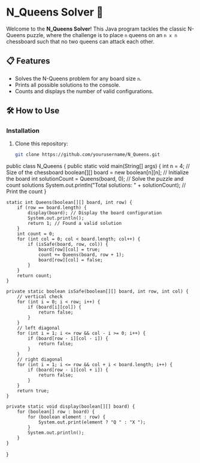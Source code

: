 # N_Queens Solver 🏰

Welcome to the **N_Queens Solver**! This Java program tackles the classic N-Queens puzzle, where the challenge is to place `n` queens on an `n x n` chessboard such that no two queens can attack each other.

## 📋 Features

- Solves the N-Queens problem for any board size `n`.
- Prints all possible solutions to the console.
- Counts and displays the number of valid configurations.

## 🛠️ How to Use

### Installation

1. Clone this repository:
   ```bash
   git clone https://github.com/yourusername/N_Queens.git
public class N_Queens {
    public static void main(String[] args) {
        int n = 4; // Size of the chessboard
        boolean[][] board = new boolean[n][n]; // Initialize the board
        int solutionCount = Queens(board, 0); // Solve the puzzle and count solutions
        System.out.println("Total solutions: " + solutionCount); // Print the count
    }

    static int Queens(boolean[][] board, int row) {
        if (row == board.length) {
            display(board); // Display the board configuration
            System.out.println();
            return 1; // Found a valid solution
        }
        int count = 0;
        for (int col = 0; col < board.length; col++) {
            if (isSafe(board, row, col)) {
                board[row][col] = true;
                count += Queens(board, row + 1);
                board[row][col] = false;
            }
        }
        return count;
    }

    private static boolean isSafe(boolean[][] board, int row, int col) {
        // vertical check
        for (int i = 0; i < row; i++) {
            if (board[i][col]) {
                return false;
            }
        }
        // left diagonal
        for (int i = 1; i <= row && col - i >= 0; i++) {
            if (board[row - i][col - i]) {
                return false;
            }
        }
        // right diagonal
        for (int i = 1; i <= row && col + i < board.length; i++) {
            if (board[row - i][col + i]) {
                return false;
            }
        }
        return true;
    }

    private static void display(boolean[][] board) {
        for (boolean[] row : board) {
            for (boolean element : row) {
                System.out.print(element ? "Q " : "X ");
            }
            System.out.println();
        }
    }
}
